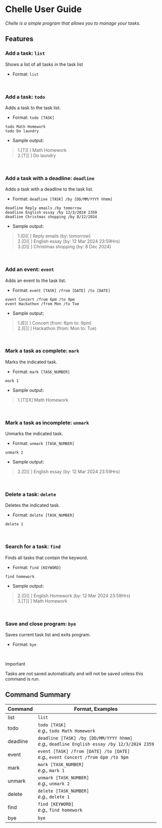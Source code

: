 # Chelle User Guide

_Chelle is a simple program that allows you to manage your tasks._

## Features

### Add a task: `list`

Shows a list of all tasks in the task list <br>
- Format: ```list```
<br>

### Add a task: `todo`

Adds a task to the task list. <br>
- Format: ```todo [TASK]```
```
todo Math Homework
todo Do laundry
```
- Sample output:
> 1.[T][ ] Math Homework <br>
> 2.[T][ ] Do laundry
<br>

### Add a task with a deadline: `deadline`

Adds a task with a deadline to the task list. <br>
- Format: ```deadline [TASK] /by [DD/MM/YYYY hhmm]```
```
deadline Reply emails /by tomorrow
deadline English essay /by 12/3/2024 2359
deadline Christmas shopping /by 8/12/2024
```
- Sample output:
> 1.[D][ ] Reply emails (by: tomorrow) <br>
> 2.[D][ ] English essay (by: 12 Mar 2024 23:59Hrs) <br>
> 3.[D][ ] Christmas shopping (by: 8 Dec 2024) 
<br>

### Add an event: `event`

Adds an event to the task list. <br>
- Format: ```event [TASK] /from [DATE] /to [DATE]```
```
event Concert /from 6pm /to 9pm
event Hackathon /from Mon /to Tue
```
- Sample output:
> 1.[E][ ] Concert (from: 6pm to: 9pm) <br>
> 2.[E][ ] Hackathon (from: Mon to: Tue)
<br>

### Mark a task as complete: `mark`

Marks the indicated task. <br>
- Format: ```mark [TASK_NUMBER]```
```
mark 1
```
- Sample output:
> 1.[T][X] Math Homework 
<br>

### Mark a task as incomplete: `unmark`

Unmarks the indicated task. <br>
- Format: ```unmark [TASK_NUMBER]```
```
unmark 2
```
- Sample output:
> 2.[D][ ] English essay (by: 12 Mar 2024 23:59Hrs)
<br>

### Delete a task: `delete`

Deletes the indicated task. <br>
- Format: ```delete [TASK_NUMBER]```
```
delete 1
```
<br>

### Search for a task: `find`

Finds all tasks that contain the keyword. <br>
- Format: ```find [KEYWORD]```
```
find homework
```
- Sample output:
> 2.[D][ ] English Homework (by: 12 Mar 2024 23:59Hrs) <br>
> 3.[T][ ] Math Homework
<br>

### Save and close program: `bye`

Saves current task list and exits program. <br>
- Format: ```bye```
<br>

> [!IMPORTANT]
> Tasks are not saved automatically and will not be saved unless this command is run.


## Command Summary

| **Command** | **Format, Examples**                               |
|-------------|----------------------------------------------------|
| list        | `list`                                             |
| todo        | `todo [TASK]`<br> _e.g.,_ `todo Math Homework`     |
| deadline    | `deadline [TASK] /by [DD/MM/YYYY hhmm]`<br> _e.g.,_ `deadline English essay /by 12/3/2024 2359` |
| event       | `event [TASK] /from [DATE] /to [DATE]`<br> _e.g.,_ `event Concert /from 6pm /to 9pm` |
| mark        | `mark [TASK_NUMBER]`<br> _e.g.,_ `mark 1`          |
| unmark      | `unmark [TASK_NUMBER]`<br> _e.g.,_ `unmark 2`      |
| delete      | `delete [TASK_NUMBER]`<br> _e.g.,_ `delete 1`      |
| find        | `find [KEYWORD]`<br> _e.g.,_ `find homework`       |
| bye         | `bye`                                              |
